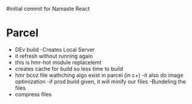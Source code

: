 #initial commit for Namaste React

# Parcel
- DEv build
-Creates Local Server
- it refresh without running again 
- this is hmr-hot module replacelemt
- creates cache for build so less time to build
- hmr bcoz file wathching algo exist in parcel (in c+)
-it also do image optimization
-if prod build given, it will minify our files
-Bundeling the files 
- compress files 

